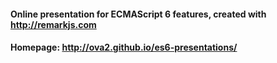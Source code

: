 #### Online presentation for ECMAScript 6 features, created with http://remarkjs.com

#### Homepage: http://ova2.github.io/es6-presentations/
